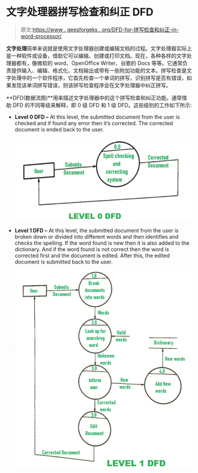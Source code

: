 # 文字处理器拼写检查和纠正 DFD

> 原文:[https://www . geesforgeks . org/DFD-for-拼写检查和纠正-in-word-processor/](https://www.geeksforgeeks.org/dfd-for-spell-checking-and-correcting-in-word-processor/)

**文字处理**简单来说就是使用文字处理器创建或编辑文档的过程。文字处理器实际上是一种软件或设备，借助它可以编辑、创建或打印文档。现在，各种各样的文字处理器都有，像微软的 word、OpenOffice Writer、谷歌的 Docs 等等。它通常负责提供输入、编辑、格式化、文档输出或带有一些附加功能的文本。拼写检查是文字处理中的一个软件程序，它首先检查一个单词的拼写，识别拼写是否有错误，如果发现该单词拼写错误，则该拼写检查程序会在文字处理器中纠正拼写。

**DFD(数据流图)**用来描述文字处理器中的这个拼写检查和纠正功能。通常借助 DFD 的不同等级来解释，即 0 级 DFD 和 1 级 DFD。这些级别的工作如下所示:

*   **Level 0 DFD –**
    At this level, the submitted document from the user is checked and if found any error then it’s corrected. The corrected document is ended back to the user.

    ![](img/a2fbae23f1f8f2c8b2ca880d3e532d73.png)

*   **Level 1 DFD –**
    At this level, the submitted document from the user is broken down or divided into different words and then identifies and checks the spelling. If the word found is new then it is also added to the dictionary. And if the word found is not correct then the word is corrected first and the document is edited. After this, the edited document is submitted back to the user.

    ![](img/e93d5bc999f63009e46514bac1d8002e.png)